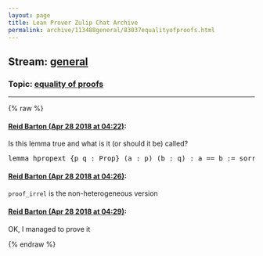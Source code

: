 ```yaml
---
layout: page
title: Lean Prover Zulip Chat Archive 
permalink: archive/113488general/83037equalityofproofs.html
---
```


## Stream: [general](index.html)
### Topic: [equality of proofs](83037equalityofproofs.html)

---


{% raw %}
#### [ Reid Barton (Apr 28 2018 at 04:22)](https://leanprover.zulipchat.com/#narrow/stream/113488-general/topic/equality%20of%20proofs/near/125803504):
<p>Is this lemma true and what is it (or should it be) called?</p>
<div class="codehilite"><pre><span></span><span class="kn">lemma</span> <span class="n">hpropext</span> <span class="o">{</span><span class="n">p</span> <span class="n">q</span> <span class="o">:</span> <span class="kt">Prop</span><span class="o">}</span> <span class="o">(</span><span class="n">a</span> <span class="o">:</span> <span class="n">p</span><span class="o">)</span> <span class="o">(</span><span class="n">b</span> <span class="o">:</span> <span class="n">q</span><span class="o">)</span> <span class="o">:</span> <span class="n">a</span> <span class="bp">==</span> <span class="n">b</span> <span class="o">:=</span> <span class="n">sorry</span>
</pre></div>

#### [ Reid Barton (Apr 28 2018 at 04:26)](https://leanprover.zulipchat.com/#narrow/stream/113488-general/topic/equality%20of%20proofs/near/125803608):
<p><code>proof_irrel</code> is the non-heterogeneous version</p>

#### [ Reid Barton (Apr 28 2018 at 04:29)](https://leanprover.zulipchat.com/#narrow/stream/113488-general/topic/equality%20of%20proofs/near/125803658):
<p>OK, I managed to prove it</p>


{% endraw %}
